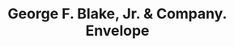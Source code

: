 ---
doi: 10.7916/D8DV2X26
date_other: '1897'
date_other_textual: '1897'
form: printed ephemera
genre:
- Envelopes
name:
- George F. Blake, Jr. & Company
object_in_context_url: https://biggert.cul.columbia.edu/items/view/ave_biggert_01860
subject_hierarchical_geographic:
- Worcester, Massachusetts, United States
subject_name:
- George F. Blake, Jr. & Company
title: George F. Blake, Jr. & Company. Envelope
sort_title: George F. Blake, Jr. & Company. Envelope
call_number: ave_biggert_01860
coordinates:
- 42.266666666666666,-71.8
pid: ave_biggert_01860
identifiers: ave_biggert_01860
permalink: /biggert/ave_biggert_01860/
layout: iiif-image-page
---